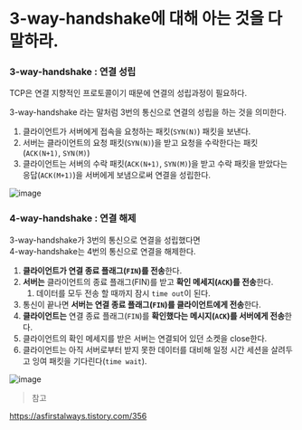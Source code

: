 # 3-way-handshake에 대해 아는 것을 다 말하라.

### 3-way-handshake : 연결 성립

TCP은 연결 지향적인 프로토콜이기 때문에 연결의 성립과정이 필요하다.

3-way-handshake 라는 말처럼 3번의 통신으로 연결의 성립을 하는 것을 의미한다.

1. 클라이언트가 서버에게 접속을 요청하는 패킷(`SYN(N)`) 패킷을 보낸다.
2. 서버는 클라이언트의 요청 패킷(`SYN(N)`)을 받고 요청을 수락한다는 패킷(`ACK(N+1)`, `SYN(M)`)
3. 클라이언트는 서버의 수락 패킷(`ACK(N+1)`, `SYN(M)`)을 받고 수락 패킷을 받았다는 응답(`ACK(M+1)`)을 서버에게 보냄으로써 연결을 성립한다.

![image](https://user-images.githubusercontent.com/13347548/88076871-9060bf00-cbb5-11ea-89d2-fcc528fc4715.png)

### 4-way-handshake : 연결 해제

3-way-handshake가 3번의 통신으로 연결을 성립했다면  
4-way-handshake는 4번의 통신으로 연결을 해제한다.

1. **클라이언트가 연결 종료 플래그(`FIN`)를 전송**한다.
2. **서버는** 클라이언트의 종료 플래그(FIN)를 받고 **확인 메세지(`ACK`)를 전송**한다.
   1. 데이터를 모두 전송 할 때까지 잠시 `time out`이 된다.
3. 통신이 끝나면 **서버는 연결 종료 플래그(`FIN`)를 클라이언트에게 전송**한다.
4. **클라이언트는** 연결 종료 플래그(`FIN`)를 **확인했다는 메시지(`ACK`)를 서버에게 전송**한다.
5. 클라이언트의 확인 메세지를 받은 서버는 연결되어 있던 소켓을 close한다.
6. 클라이언트는 아직 서버로부터 받지 못한 데이터를 대비해 일정 시간 세션을 살려두고 잉여 패킷을 기다린다(`time wait`).

![image](https://user-images.githubusercontent.com/13347548/88078745-c69f3e00-cbb7-11ea-9f3e-caf33a096573.png)

> 참고

https://asfirstalways.tistory.com/356

